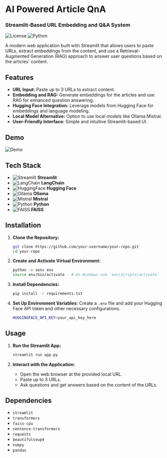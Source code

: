 # AI Powered Article QnA
### Streamlit-Based URL Embedding and Q&A System

![License](https://img.shields.io/badge/license-MIT-blue.svg)
![Python](https://img.shields.io/badge/python-3.8%2B-blue)

A modern web application built with Streamlit that allows users to paste URLs, extract embeddings from the content, and use a Retrieval-Augmented Generation (RAG) approach to answer user questions based on the articles' content.

## Features

- **URL Input:** Paste up to 3 URLs to extract content.
- **Embedding and RAG:** Generate embeddings for the articles and use RAG for enhanced question answering.
- **Hugging Face Integration:** Leverage models from Hugging Face for embeddings and language modeling.
- **Local Model Alternative:** Option to use local models like Ollama Mistral.
- **User-Friendly Interface:** Simple and intuitive Streamlit-based UI.

## Demo

![Demo](demo.gif)


## Tech Stack

- ![Streamlit](https://img.shields.io/badge/Streamlit-black?style=flat&logo=streamlit) **Streamlit**
- ![LangChain](https://img.shields.io/badge/LangChain-blue?style=flat&logo=chain) **LangChain**
- ![HuggingFace](https://img.shields.io/badge/Hugging%20Face-yellow?style=flat&logo=huggingface) **Hugging Face**
- ![Ollama](https://img.shields.io/badge/Ollama-green?style=flat) **Ollama**
- ![Mistral](https://img.shields.io/badge/Mistral-purple?style=flat) **Mistral**
- ![Python](https://img.shields.io/badge/Python-3776AB?style=flat&logo=python&logoColor=white) **Python**
- ![FAISS](https://img.shields.io/badge/FAISS-FF6F00?style=flat) **FAISS**

## Installation

1. **Clone the Repository:**
    ```bash
    git clone https://github.com/your-username/your-repo.git
    cd your-repo
    ```

2. **Create and Activate Virtual Environment:**
    ```bash
    python -m venv env
    source env/bin/activate   # On Windows use `env\Scripts\activate`
    ```

3. **Install Dependencies:**
    ```bash
    pip install -r requirements.txt
    ```

4. **Set Up Environment Variables:**
    Create a `.env` file and add your Hugging Face API token and other necessary configurations.
    ```bash
    HUGGINGFACE_API_KEY=your_api_key_here
    ```

## Usage

1. **Run the Streamlit App:**
    ```bash
    streamlit run app.py
    ```

2. **Interact with the Application:**
    - Open the web browser at the provided local URL.
    - Paste up to 3 URLs.
    - Ask questions and get answers based on the content of the URLs.

## Dependencies

- `streamlit`
- `transformers`
- `faiss-cpu`
- `sentence-transformers`
- `requests`
- `beautifulsoup4`
- `numpy`
- `pandas`


